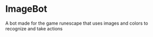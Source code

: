 # ImageBot
A bot made for the game runescape that uses images and colors to recognize and take actions
